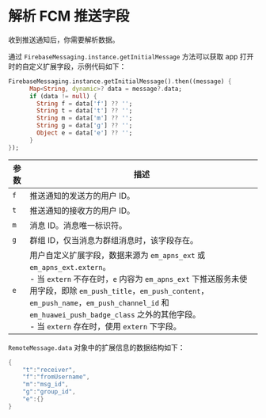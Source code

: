 # 解析 FCM 推送字段 

收到推送通知后，你需要解析数据。

通过 `FirebaseMessaging.instance.getInitialMessage` 方法可以获取 app 打开时的自定义扩展字段，示例代码如下：

```dart
FirebaseMessaging.instance.getInitialMessage().then((message) {
      Map<String, dynamic>? data = message?.data;
      if (data != null) {
        String f = data['f'] ?? '';
        String t = data['t'] ?? '';
        String m = data['m'] ?? '';
        String g = data['g'] ?? '';
        Object e = data['e'] ?? '';
      }
});
```

| 参数    | 描述           |
| ------- | -------------- |
| `f` | 推送通知的发送方的用户 ID。     |
| `t` | 推送通知的接收方的用户 ID。     |
| `m` | 消息 ID。消息唯一标识符。     |
| `g` | 群组 ID，仅当消息为群组消息时，该字段存在。     |
| `e` | 用户自定义扩展字段，数据来源为 `em_apns_ext` 或 `em_apns_ext.extern`。<br/> - 当 `extern` 不存在时，`e` 内容为 `em_apns_ext` 下推送服务未使用字段，即除 `em_push_title`，`em_push_content`，`em_push_name`，`em_push_channel_id` 和 `em_huawei_push_badge_class` 之外的其他字段。<br/> - 当 `extern` 存在时，使用 `extern` 下字段。 |

`RemoteMessage.data` 对象中的扩展信息的数据结构如下：

```dart
{
    "t":"receiver",
    "f":"fromUsername",
    "m":"msg_id",
    "g":"group_id",
    "e":{}
}
```